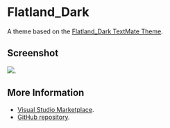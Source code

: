 # Flatland_Dark

A theme based on the [Flatland_Dark TextMate Theme](http://colorsublime.com/theme/Flatland_Dark).


## Screenshot
![](https://raw.githubusercontent.com/gerane/VSCodeThemes/master/gerane.Theme-Flatland_Dark/screenshot.png).


## More Information
* [Visual Studio Marketplace](https://marketplace.visualstudio.com/items/gerane.Theme-FlatlandDark).
* [GitHub repository](https://github.com/gerane/VSCodeThemes).
